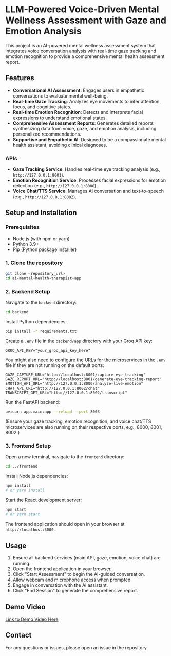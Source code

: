 # LLM-Powered Voice-Driven Mental Wellness Assessment with Gaze and Emotion Analysis

This project is an AI-powered mental wellness assessment system that integrates voice conversation analysis with real-time gaze tracking and emotion recognition to provide a comprehensive mental health assessment report.

## Features

- **Conversational AI Assessment**: Engages users in empathetic conversations to evaluate mental well-being.
- **Real-time Gaze Tracking**: Analyzes eye movements to infer attention, focus, and cognitive states.
- **Real-time Emotion Recognition**: Detects and interprets facial expressions to understand emotional states.
- **Comprehensive Assessment Reports**: Generates detailed reports synthesizing data from voice, gaze, and emotion analysis, including personalized recommendations.
- **Supportive and Empathetic AI**: Designed to be a compassionate mental health assistant, avoiding clinical diagnoses.

### APIs
- **Gaze Tracking Service**: Handles real-time eye tracking analysis (e.g., `http://127.0.0.1:8001`).
- **Emotion Recognition Service**: Processes facial expressions for emotion detection (e.g., `http://127.0.0.1:8000`).
- **Voice Chat/TTS Service**: Manages AI conversation and text-to-speech (e.g., `http://127.0.0.1:8002`).

## Setup and Installation

### Prerequisites
- Node.js (with npm or yarn)
- Python 3.9+
- Pip (Python package installer)

### 1. Clone the repository
```bash
git clone <repository_url>
cd ai-mental-health-therapist-app
```

### 2. Backend Setup
Navigate to the `backend` directory:
```bash
cd backend
```
Install Python dependencies:
```bash
pip install -r requirements.txt
```
Create a `.env` file in the `backend/app` directory with your Groq API key:
```
GROQ_API_KEY="your_groq_api_key_here"
```
You might also need to configure the URLs for the microservices in the `.env` file if they are not running on the default ports:
```
GAZE_CAPTURE_URL="http://localhost:8001/capture-eye-tracking"
GAZE_REPORT_URL="http://localhost:8001/generate-eye-tracking-report"
EMOTION_API_URL="http://127.0.0.1:8000/analyze-live-emotion"
CHAT_API_URL="http://127.0.0.1:8002/chat"
TRANSCRIPT_GET_URL="http://127.0.0.1:8002/transcript"
```
Run the FastAPI backend:
```bash
uvicorn app.main:app --reload --port 8003
```
(Ensure your gaze tracking, emotion recognition, and voice chat/TTS microservices are also running on their respective ports, e.g., 8000, 8001, 8002.)

### 3. Frontend Setup
Open a new terminal, navigate to the `frontend` directory:
```bash
cd ../frontend
```
Install Node.js dependencies:
```bash
npm install
# or yarn install
```
Start the React development server:
```bash
npm start
# or yarn start
```
The frontend application should open in your browser at `http://localhost:3000`.

## Usage
1. Ensure all backend services (main API, gaze, emotion, voice chat) are running.
2. Open the frontend application in your browser.
3. Click "Start Assessment" to begin the AI-guided conversation.
4. Allow webcam and microphone access when prompted.
5. Engage in conversation with the AI assistant.
6. Click "End Session" to generate the comprehensive report.

## Demo Video

[Link to Demo Video Here](https://www.youtube.com/watch?v=C7LdxG9kUxw)

## Contact

For any questions or issues, please open an issue in the repository.

